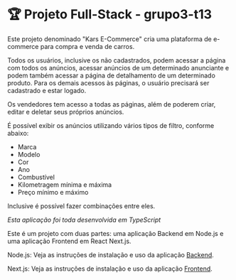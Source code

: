 # 🏆 Projeto Full-Stack - **grupo3-t13**
Este projeto denominado "Kars E-Commerce" cria uma plataforma de e-commerce para compra e venda de carros. 

Todos os usuários, inclusive os não cadastrados, podem acessar a página com todos os anúncios, acessar anúncios de um determinado anunciante e podem também acessar a página de detalhamento de um determinado produto.
Para os demais acessos às páginas, o usuário precisará ser cadastrado e estar logado.

Os vendedores tem acesso a todas as páginas, além de poderem criar, editar e deletar seus próprios anúncios.

É possível exibir os anúncios utilizando vários tipos de filtro, conforme abaixo: 
 - Marca <br>
 - Modelo
 - Cor
 - Ano 
 - Combustível
 - Kilometragem mínima e máxima 
 - Preço mínimo e máximo<br>
 
 Inclusive é possível fazer combinações entre eles.<br>

_Esta aplicação foi toda desenvolvida em TypeScript_ 

Este é um projeto com duas partes: uma aplicação Backend em Node.js e uma aplicação Frontend em React Next.js.

Node.js:
Veja as instruções de instalação e uso da aplicação [Backend](https://github.com/context-CODE/grupo3-t13-projeto-fullstack/tree/develop/back#readme).

Next.js:
Veja as instruções de instalação e uso da aplicação [Frontend](https://github.com/context-CODE/grupo3-t13-projeto-fullstack/tree/develop/front#readme).
